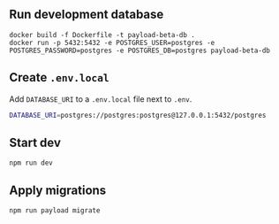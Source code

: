 ## Run development database
```console
docker build -f Dockerfile -t payload-beta-db .
docker run -p 5432:5432 -e POSTGRES_USER=postgres -e POSTGRES_PASSWORD=postgres -e POSTGRES_DB=postgres payload-beta-db
```

## Create `.env.local`
Add `DATABASE_URI` to a `.env.local` file next to `.env`.
```bash
DATABASE_URI=postgres://postgres:postgres@127.0.0.1:5432/postgres
```

## Start dev
`npm run dev`

## Apply migrations
```bash
npm run payload migrate
```
